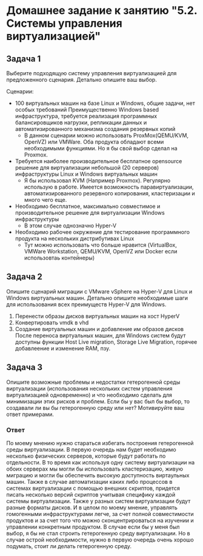 # Домашнее задание к занятию "5.2. Системы управления виртуализацией"
## Задача 1
Выберите подходящую систему управления виртуализацией для предложенного сценария. Детально опишите ваш выбор.

Сценарии:

* 100 виртуальных машин на базе Linux и Windows, общие задачи, нет особых требований
Преимущественно Windows based инфраструктура, требуется реализация программных балансировщиков нагрузки, репликации данных и автоматизированного механизма создания резервных копий
  * В данном сценарии можно использовать ProxMox(QEMU/KVM, OpenVZ) или VMWare. Оба продукта обладают всеми необходимыми функциями. Но я бы свой выбор сделал на Proxmox.
* Требуется наиболее производительное бесплатное opensource решение для виртуализации небольшой (20 серверов) инфраструктуры Linux и Windows виртуальных машин
  * Я бы использовал KVM (Например Proxmox). Регулярно использую в работе. Имеется возможность паравиртуализации, автоматизированного резервного копирования, кластеризации и много чего еще. 
* Необходимо бесплатное, максимально совместимое и производительное решение для виртуализации Windows инфраструктуры
  * В этом случае однозначно Hyper-V
* Необходимо рабочее окружение для тестирование программного продукта на нескольких дистрибутивах Linux
  * Тут можно использовать что больше нравится (VirtualBox, VMWare Workstation, QEMU/KVM, OpenVZ или Docker если использовтаь контейнеры)

## Задача 2
Опишите сценарий миграции с VMware vSphere на Hyper-V для Linux и Windows виртуальных машин. Детально опишите необходимые шаги для использования всех преимуществ Hyper-V для Windows.

1. Перенести образы дисков виртуальных машин на хост HyperV
2. Конвертировать vmdk в vhd
3. Создание виртуальных машин и добавление им образов дисков
После переноса виртуальных машин, для Windows систем будут доступны функции Host Live migration, Storage Live Migration, горячее добавлеение и изменение RAM, пзу.

## Задача 3

Опишите возможные проблемы и недостатки гетерогенной среды виртуализации (использования нескольких систем управления виртуализацией одновременно) и что необходимо сделать для минимизации этих рисков и проблем. Если бы у вас был бы выбор, то создавали ли вы бы гетерогенную среду или нет? Мотивируйте ваш ответ примерами.

### Ответ

По моему мнению  нужно стараться избегать построения гетерогенной среды виртуализации. В первую очередь нам будет необходимо несколько физических серверов, которые будут работать по отдельности. В то время как используя одну систему виртуализации на обоих серверах мы могли бы использовать кластеризацию, живую миграцию и могли бы обеспечить высокую доступность виртаульных машин. Также в случае автоматизации каких либо процессов в системах виртуализации с помощью внешних скриптов, придется писать несколько версий скриптов учитывая специфику каждой системы виртуализации. Также у разных систем виртуализации будут разные форматы дисков. И в целом по моему мнение, управлять гомогенными инфраструктурами легче, за счет полной совместимости продуктов и за счет того что можно сконцентрироваться на изучении и управлении конкретным продуктом.  В случае если бы у меня был выбор, я бы не стал строить гетерогенную среду виртуализации. Но в случае острой необходимости, нужно в первую очередь очень хорошо подумать, стоит ли делать гетерогенную среду. 
